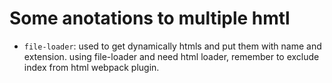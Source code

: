 # Some anotations to multiple hmtl 

- `file-loader`: used to get dynamically htmls and put them with name and extension. using file-loader and need html loader, remember to exclude index from html webpack plugin.

